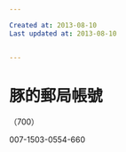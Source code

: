 ```yaml
---

Created at: 2013-08-10
Last updated at: 2013-08-10


---
```


# 豚的郵局帳號


（700）

007-1503-0554-660

